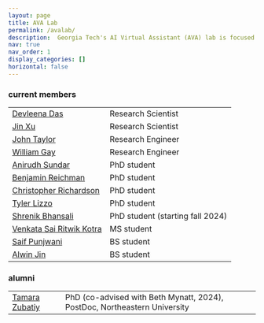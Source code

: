 ```yaml
---
layout: page
title: AVA Lab
permalink: /avalab/
description:  Georgia Tech's AI Virtual Assistant (AVA) lab is focused on research behind next-generation virtual assistants.  We revisit assumptions regarding every aspect of modern AVAs - human-computer interaction design, single vs multimodal interactions, situated interactions over screens and mixed reality (AR/VR), task-oriented conversations to open-domain chit-chat to both, explicit to implicit (commonsense) knowledge-driven conversations, and higher level inference and reasoning.  
nav: true
nav_order: 1
display_categories: []
horizontal: false
---
```


  <article>
    <!--<input class="form-control" id="myInput" type="text" placeholder="Search.."/> <br/>-->

<h3 id="current-members">current members</h3>
<table class="table table-hover table-borderless text-left">
<tbody id="myTable">

<tr class="d-flex">
<td class="col-6" scope="row"><a href='https://scholar.google.com/citations?user=xzt3VP0AAAAJ&hl=en'>Devleena Das</a></td>
<td class="col-6">Research Scientist</td>
</tr>

<tr class="d-flex">
<td class="col-6" scope="row"><a href='https://scholar.google.com/citations?user=tNg5EqkAAAAJ&hl=en'>Jin Xu</a></td>
<td class="col-6">Research Scientist</td>
</tr>

<tr class="d-flex">
<td class="col-6" scope="row"><a href='https://www.linkedin.com/in/john-andrew-taylor/'>John Taylor</a></td>
<td class="col-6">Research Engineer</td>
</tr>

<tr class="d-flex">
<td class="col-6" scope="row"><a href='https://www.linkedin.com/in/williamegay/'> William Gay </a></td>
<td class="col-6">Research Engineer</td>
</tr>

<tr class="d-flex">
<td class="col-6" scope="row"><a href='https://scholar.google.com/citations?user=zaosyNUAAAAJ&hl=en'>Anirudh Sundar</a></td>
<td class="col-6">PhD student</td>
</tr>

<tr class="d-flex">
<td class="col-6" scope="row"><a href='https://scholar.google.com/citations?user=DCMff-kAAAAJ&hl=en'>Benjamin Reichman</a></td>
<td class="col-6">PhD student</td>
</tr>

<tr class="d-flex">
<td class="col-6" scope="row"><a href='https://scholar.google.com/citations?user=6Lk0excAAAAJ&hl=en'>Christopher Richardson</a></td>
<td class="col-6">PhD student</td>
</tr>

<tr class="d-flex">
<td class="col-6" scope="row"><a href='https://www.linkedin.com/in/tyler-lizzo'> Tyler Lizzo </a></td>
<td class="col-6">PhD student</td>
</tr>

<tr class="d-flex">
<td class="col-6" scope="row"><a href='https://scholar.google.com/citations?user=GfTIfpEAAAAJ&hl=en'> Shrenik Bhansali </a></td>
<td class="col-6">PhD student (starting fall 2024)</td>
</tr>



<tr class="d-flex">
<td class="col-6" scope="row"><a href='https://scholar.google.com/citations?user=gPPkcwkAAAAJ&hl=en'>Venkata Sai Ritwik Kotra  </a></td>
<td class="col-6">MS student</td>
</tr>

<tr class="d-flex">
<td class="col-6" scope="row"><a href='https://scholar.google.com/citations?user=VfCszRsAAAAJ&hl=en'>Saif Punjwani  </a></td>
<td class="col-6">BS student</td>
</tr>

<tr class="d-flex">
<td class="col-6" scope="row"><a href='https://www.linkedin.com/in/alwinjin/'>Alwin Jin  </a></td>
<td class="col-6">BS student</td>
</tr>

</tbody>
</table>

<h3 id="current-members">alumni</h3>
<table class="table table-hover table-borderless text-left">
<tbody id="myTable">

<tr class="d-flex">
<td class="col-6" scope="row"><a href='https://www.researchgate.net/profile/Tamara-Zubatiy-2'>Tamara Zubatiy </a></td>
<td class="col-6">PhD (co-advised with Beth Mynatt, 2024), PostDoc, Northeastern University</td>
</tr>

</tbody>
</table>
